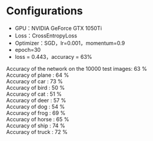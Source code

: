 # Configurations
- GPU：NVIDIA GeForce GTX 1050Ti
- Loss：CrossEntropyLoss
- Optimizer：SGD，lr=0.001，momentum=0.9
- epoch=30
- loss = 0.443，accuracy = 63%

Accuracy of the network on the 10000 test images: 63 %  
Accuracy of plane : 64 %  
Accuracy of   car : 73 %  
Accuracy of  bird : 50 %  
Accuracy of   cat : 51 %  
Accuracy of  deer : 57 %  
Accuracy of   dog : 54 %  
Accuracy of  frog : 69 %  
Accuracy of horse : 65 %  
Accuracy of  ship : 74 %  
Accuracy of truck : 72 %  

